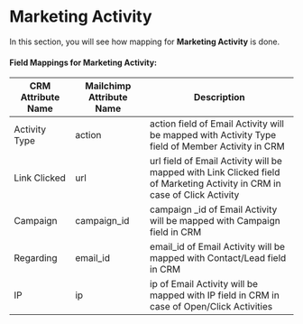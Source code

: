 # Marketing Activity

In this section, you will see how mapping for **Marketing Activity** is done.

#### Field Mappings for Marketing Activity:

| CRM Attribute Name | Mailchimp Attribute Name | Description                                                                                                               |
| ------------------ | ------------------------ | ------------------------------------------------------------------------------------------------------------------------- |
| Activity Type      | action                   | action field of Email Activity will be mapped with Activity Type field of Member Activity in CRM                          |
| Link Clicked       | url                      | url field of Email Activity will be mapped with Link Clicked field of Marketing Activity in CRM in case of Click Activity |
| Campaign           | campaign\_id             | campaign \_id of Email Activity will be mapped with Campaign field in CRM                                                 |
| Regarding          | email\_id                | email\_id of Email Activity will be mapped with Contact/Lead field in CRM                                                 |
| IP                 | ip                       | ip of Email Activity will be mapped with IP field in CRM in case of Open/Click Activities                                 |
